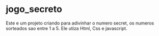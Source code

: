 # jogo_secreto
Este e um projeto criando para adivinhar o numero secret, os numeros sorteados sao entre 1 a 5.
Ele utiza Html, Css e javascript.
